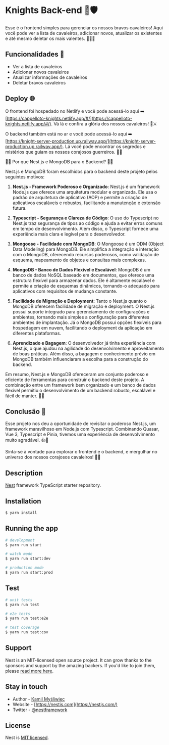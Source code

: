 # Knights Back-end 👑🛡️

Esse é o frontend simples para gerenciar os nossos bravos cavaleiros! Aqui você pode ver a lista de cavaleiros, adicionar novos, atualizar os existentes e até mesmo deletar os mais valentes. 🦸‍♂️💪

## Funcionalidades 🚀

- Ver a lista de cavaleiros
- Adicionar novos cavaleiros
- Atualizar informações de cavaleiros
- Deletar bravos cavaleiros

## Deploy 🌐

O frontend foi hospedado no Netlify e você pode acessá-lo aqui ➡️ [https://cappelloto-knights.netlify.app/#/](https://cappelloto-knights.netlify.app/#/). Vá lá e confira a glória dos nossos cavaleiros! 🏰⚔️

O backend também está no ar e você pode acessá-lo aqui ➡️ [https://knight-server-production.up.railway.app/](https://knight-server-production.up.railway.app/). Lá você pode encontrar os segredos e mistérios que guiam os nossos corajosos guerreiros. 🏴󠁧󠁢󠁥󠁮󠁧󠁿🏰

🦁🌐 Por que Nest.js e MongoDB para o Backend? 🍃🦕

Nest.js e MongoDB foram escolhidos para o backend deste projeto pelos seguintes motivos:

1. **Nest.js - Framework Poderoso e Organizado**: Nest.js é um framework Node.js que oferece uma arquitetura modular e organizada. Ele usa o padrão de arquitetura de aplicativo (AOP) e permite a criação de aplicativos escaláveis e robustos, facilitando a manutenção e extensão futura.

2. **Typescript - Segurança e Clareza de Código**: O uso do Typescript no Nest.js traz segurança de tipos ao código e ajuda a evitar erros comuns em tempo de desenvolvimento. Além disso, o Typescript fornece uma experiência mais clara e legível para o desenvolvedor.

3. **Mongoose - Facilidade com MongoDB**: O Mongoose é um ODM (Object Data Modeling) para MongoDB. Ele simplifica a integração e interação com o MongoDB, oferecendo recursos poderosos, como validação de esquema, mapeamento de objetos e consultas mais complexas.

4. **MongoDB - Banco de Dados Flexível e Escalável**: MongoDB é um banco de dados NoSQL baseado em documentos, que oferece uma estrutura flexível para armazenar dados. Ele é altamente escalável e permite a criação de esquemas dinâmicos, tornando-o adequado para aplicativos com requisitos de mudança constante.

5. **Facilidade de Migração e Deployment**: Tanto o Nest.js quanto o MongoDB oferecem facilidade de migração e deployment. O Nest.js possui suporte integrado para gerenciamento de configurações e ambientes, tornando mais simples a configuração para diferentes ambientes de implantação. Já o MongoDB possui opções flexíveis para hospedagem em nuvem, facilitando o deployment da aplicação em diferentes plataformas.

6. **Aprendizado e Bagagem**: O desenvolvedor já tinha experiência com Nest.js, o que ajudou na agilidade do desenvolvimento e aproveitamento de boas práticas. Além disso, a bagagem e conhecimento prévio em MongoDB também influenciaram a escolha para a construção do backend.

Em resumo, Nest.js e MongoDB ofereceram um conjunto poderoso e eficiente de ferramentas para construir o backend deste projeto. A combinação entre um framework bem organizado e um banco de dados flexível permitiu o desenvolvimento de um backend robusto, escalável e fácil de manter. 🚀🌟

## Conclusão 🏁

Esse projeto nos deu a oportunidade de revisitar o poderoso Nest.js, um framework maravilhoso em Node.js com Typescript. Combinando Quasar, Vue 3, Typescript e Pinia, tivemos uma experiência de desenvolvimento muito agradável. 👍🎉

Sinta-se à vontade para explorar o frontend e o backend, e mergulhar no universo dos nossos corajosos cavaleiros! 🐴🌟

## Description

[Nest](https://github.com/nestjs/nest) framework TypeScript starter repository.

## Installation

```bash
$ yarn install
```

## Running the app

```bash
# development
$ yarn run start

# watch mode
$ yarn run start:dev

# production mode
$ yarn run start:prod
```

## Test

```bash
# unit tests
$ yarn run test

# e2e tests
$ yarn run test:e2e

# test coverage
$ yarn run test:cov
```

## Support

Nest is an MIT-licensed open source project. It can grow thanks to the sponsors and support by the amazing backers. If you'd like to join them, please [read more here](https://docs.nestjs.com/support).

## Stay in touch

- Author - [Kamil Myśliwiec](https://kamilmysliwiec.com)
- Website - [https://nestjs.com](https://nestjs.com/)
- Twitter - [@nestframework](https://twitter.com/nestframework)

## License

Nest is [MIT licensed](LICENSE).
